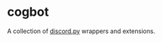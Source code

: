 # cogbot
A collection of [discord.py](https://github.com/Rapptz/discord.py) wrappers and extensions.
